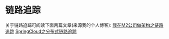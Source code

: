 # 链路追踪
关于链路追踪可阅读下面两篇文章(来源我的个人博客):
[我在M2公司做架构之链路追踪](https://youcongtech.com/2021/10/17/%E6%88%91%E5%9C%A8M2%E5%85%AC%E5%8F%B8%E5%81%9A%E6%9E%B6%E6%9E%84%E4%B9%8B%E9%93%BE%E8%B7%AF%E8%BF%BD%E8%B8%AA/)
[SpringCloud之分布式链路追踪](https://youcongtech.com/2020/11/06/SpringCloud%E4%B9%8B%E5%88%86%E5%B8%83%E5%BC%8F%E9%93%BE%E8%B7%AF%E8%BF%BD%E8%B8%AA/)
